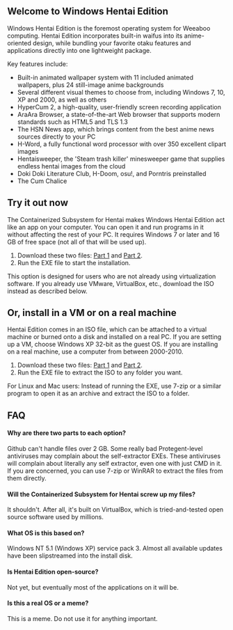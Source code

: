 ## Welcome to Windows Hentai Edition

Windows Hentai Edition is the foremost operating system for Weeaboo computing.
Hentai Edition incorporates built-in waifus into its anime-oriented design,
while bundling your favorite otaku features and applications directly into one lightweight package.

Key features include:
* Built-in animated wallpaper system with 11 included animated wallpapers, plus 24 still-image anime backgrounds
* Several different visual themes to choose from, including Windows 7, 10, XP and 2000, as well as others
* HyperCum 2, a high-quality, user-friendly screen recording application
* AraAra Browser, a state-of-the-art Web browser that supports modern standards such as HTML5 and TLS 1.3
* The HSN News app, which brings content from the best anime news sources directly to your PC
* H-Word, a fully functional word processor with over 350 excellent clipart images
* Hentaisweeper, the 'Steam trash killer' minesweeper game that supplies endless hentai images from the cloud
* Doki Doki Literature Club, H-Doom, osu!, and Porntris preinstalled
* The Cum Chalice

## Try it out now

The Containerized Subsystem for Hentai makes Windows Hentai Edition act like an app on your computer.
You can open it and run programs in it without affecting the rest of your PC.
It requires Windows 7 or later and 16 GB of free space (not all of that will be used up).

1. Download these two files: [Part 1](https://github.com/hentaiedition/main/releases/download/rtm/GithubRTM_Container.part1.exe) and [Part 2](https://github.com/hentaiedition/main/releases/download/rtm/GithubRTM_Container.part2.rar).
2. Run the EXE file to start the installation.

This option is designed for users who are not already using virtualization software.
If you already use VMware, VirtualBox, etc., download the ISO instead as described below.

## Or, install in a VM or on a real machine

Hentai Edition comes in an ISO file, which can be attached to a virtual machine or burned onto a disk and installed on a real PC.
If you are setting up a VM, choose Windows XP 32-bit as the guest OS.
If you are installing on a real machine, use a computer from between 2000-2010.

1. Download these two files: [Part 1](https://github.com/hentaiedition/main/releases/download/rtm/GithubRTM_ISO.part1.exe) and [Part 2](https://github.com/hentaiedition/main/releases/download/rtm/GithubRTM_ISO.part2.rar).
2. Run the EXE file to extract the ISO to any folder you want.

For Linux and Mac users: Instead of running the EXE, use 7-zip or a similar program to open it as an archive and extract the ISO to a folder.

## FAQ

#### Why are there two parts to each option?
Github can't handle files over 2 GB. Some really bad Protegent-level antiviruses may complain about the self-extractor EXEs. These antiviruses will complain about literally any self extractor, even one with just CMD in it. If you are concerned, you can use 7-zip or WinRAR to extract the files from them directly.

#### Will the Containerized Subsystem for Hentai screw up my files?
It shouldn't. After all, it's built on VirtualBox, which is tried-and-tested open source software used by millions.

#### What OS is this based on?
Windows NT 5.1 (Windows XP) service pack 3. Almost all available updates have been slipstreamed into the install disk.

#### Is Hentai Edition open-source?
Not yet, but eventually most of the applications on it will be.

#### Is this a real OS or a meme?
This is a meme. Do not use it for anything important.
